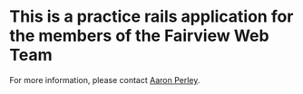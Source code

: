 This is a practice rails application for the members of the Fairview Web Team
=

For more information, please contact [Aaron Perley](https://github.com/aperley).
